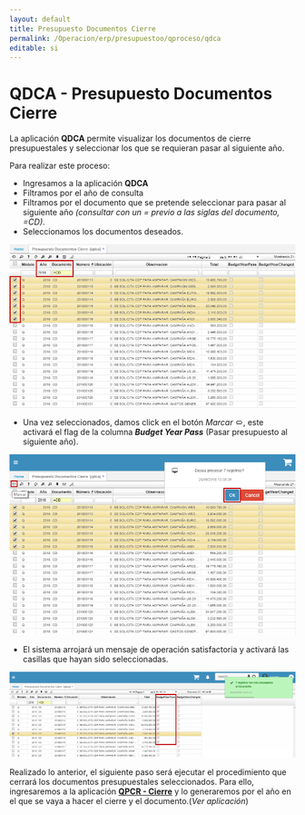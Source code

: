 ```yaml
---
layout: default
title: Presupuesto Documentos Cierre
permalink: /Operacion/erp/presupuestoo/qproceso/qdca
editable: si
---
```


# QDCA - Presupuesto Documentos Cierre

La aplicación **QDCA** permite visualizar los documentos de cierre presupuestales y seleccionar los que se requieran pasar al siguiente año.  

Para realizar este proceso:

* Ingresamos a la aplicación **QDCA**
* Filtramos por el año de consulta
* Filtramos por el documento que se pretende seleccionar para pasar al siguiente año _(consultar con un = previo a las siglas del documento, _=CD_)_.  
* Seleccionamos los documentos deseados.  

![](qdca.png)

* Una vez seleccionados, damos click en el botón _Marcar_ ![](marcar.png), este activará el flag de la columna _**Budget Year Pass**_ (Pasar presupuesto al siguiente año).  

![](qdca1.png)

* El sistema arrojará un mensaje de operación satisfactoria y activará las casillas que hayan sido seleccionadas.  

![](qdca2.png)

Realizado lo anterior, el siguiente paso será ejecutar el procedimiento que cerrará los documentos presupuestales seleccionados. Para ello, ingresaremos a la aplicación [**QPCR - Cierre**]() y lo generaremos por el año en el que se vaya a hacer el cierre y el documento.(_Ver aplicación_)  






